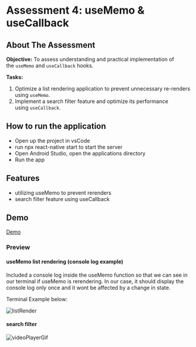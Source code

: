 # Assessment 4: useMemo & useCallback

## About The Assessment

**Objective:** To assess understanding and practical implementation of the `useMemo` and `useCallback` hooks.

**Tasks:**

1. Optimize a list rendering application to prevent unnecessary re-renders using `useMemo`.
2. Implement a search filter feature and optimize its performance using `useCallback`.

## How to run the application

- Open up the project in vsCode
- run npx react-native start to start the server
- Open Android Studio, open the applications directory
- Run the app

## Features

- utilizing useMemo to prevent rerenders
- search filter feature using useCallback

## Demo

[Demo]()

### Preview

#### useMemo list rendering (console log example)

Included a console log inside the useMemo function so that we can see in our terminal if useMemo is rerendering. In our case, it should display the console log only once and it wont be affected by a change in state.

Terminal Example below:

![listRender](https://i.imgur.com/6nNDCAi.gif)

#### search filter

![videoPlayerGif](https://i.imgur.com/VloFyBG.gif)
